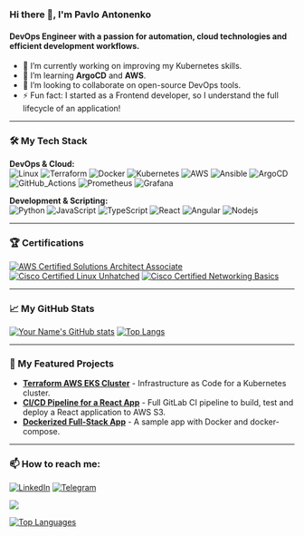 ### Hi there 👋, I'm Pavlo Antonenko

#### DevOps Engineer with a passion for automation, cloud technologies and efficient development workflows.

- 🔭 I’m currently working on improving my Kubernetes skills.
- 🌱 I’m learning **ArgoCD** and **AWS**.
- 👯 I’m looking to collaborate on open-source DevOps tools.
- ⚡ Fun fact: I started as a Frontend developer, so I understand the full lifecycle of an application!

---

### 🛠️ My Tech Stack

**DevOps & Cloud:**  
![Linux](https://img.shields.io/badge/Linux-FCC624?style=for-the-badge&logo=linux&logoColor=black)
![Terraform](https://img.shields.io/badge/Terraform-7B42BC?style=for-the-badge&logo=terraform&logoColor=white)
![Docker](https://img.shields.io/badge/Docker-2496ED?style=for-the-badge&logo=docker&logoColor=white)
![Kubernetes](https://img.shields.io/badge/Kubernetes-326CE5?style=for-the-badge&logo=kubernetes&logoColor=white)
![AWS](https://img.shields.io/badge/AWS-232F3E?style=for-the-badge&logo=amazonaws&logoColor=white)
![Ansible](https://img.shields.io/badge/Ansible-EE0000?style=for-the-badge&logo=ansible&logoColor=white)
![ArgoCD](https://img.shields.io/badge/Argo%20CD-1e0b3e?style=for-the-badge&logo=argo&logoColor=#d16044)
![GitHub_Actions](https://img.shields.io/badge/GitHub_Actions-2088FF?style=for-the-badge&logo=github-actions&logoColor=white)
![Prometheus](https://img.shields.io/badge/Prometheus-000000?style=for-the-badge&logo=prometheus&labelColor=000000)
![Grafana](https://img.shields.io/badge/Grafana-F2F4F9?style=for-the-badge&logo=grafana&logoColor=orange&labelColor=F2F4F9)

**Development & Scripting:**  
![Python](https://img.shields.io/badge/Python-3776AB?style=for-the-badge&logo=python&logoColor=white)
![JavaScript](https://img.shields.io/badge/JavaScript-F7DF1E?style=for-the-badge&logo=javascript&logoColor=black)
![TypeScript](https://img.shields.io/badge/TypeScript-007ACC?style=for-the-badge&logo=typescript&logoColor=white)
![React](https://img.shields.io/badge/React-61DAFB?style=for-the-badge&logo=react&logoColor=black)
![Angular](https://img.shields.io/badge/Angular-DD0031?style=for-the-badge&logo=angular&logoColor=white)
![Nodejs](https://img.shields.io/badge/Node%20js-339933?style=for-the-badge&logo=nodedotjs&logoColor=white)

---

### 🏆 Certifications
[![AWS Certified Solutions Architect Associate](https://images.credly.com/size/110x110/images/0e284c3f-5164-4b21-8660-0d84737941bc/image.png)](https://www.credly.com/badges/12345678-abc1-1234-5678-abc123456789/public_url)
[![Cisco Certified Linux Unhatched](https://images.credly.com/size/110x110/images/f25ec9d4-c59d-49b9-944a-f160012e81cd/image.png)](https://www.credly.com/earner/earned/badge/fee78c47-2033-4f0a-a5e8-806d7bc456d7)
[![Cisco Certified Networking Basics](https://images.credly.com/size/220x220/images/5bdd6a39-3e03-4444-9510-ecff80c9ce79/image.png)](https://www.credly.com/earner/earned/badge/37901290-b0cd-4570-ba36-6078c4519159)

---

### 📈 My GitHub Stats

[![Your Name's GitHub stats](https://github-readme-stats.vercel.app/api?username=yourname&show_icons=true&theme=radical)](https://github.com/yourname)
[![Top Langs](https://github-readme-stats.vercel.app/api/top-langs/?username=yourname&layout=compact&theme=radical)](https://github.com/yourname)

---

### 🚀 My Featured Projects

- **[Terraform AWS EKS Cluster](https://github.com/yourname/terraform-aws-eks)** - Infrastructure as Code for a Kubernetes cluster.
- **[CI/CD Pipeline for a React App](https://github.com/yourname/react-app-cicd)** - Full GitLab CI pipeline to build, test and deploy a React application to AWS S3.
- **[Dockerized Full-Stack App](https://github.com/yourname/fullstack-docker-compose)** - A sample app with Docker and docker-compose.

---

### 📫 How to reach me:

[![LinkedIn](https://img.shields.io/badge/LinkedIn-0A66C2?style=for-the-badge&logo=linkedin&logoColor=white)](https://www.linkedin.com/in/yourname/)
[![Telegram](https://img.shields.io/badge/Telegram-26A5E4?style=for-the-badge&logo=telegram&logoColor=white)](https://t.me/yourname)

<a href="http://www.github.com/paul-antonenko"><img src="https://github-readme-streak-stats.herokuapp.com/?user=paul-antonenko&stroke=ffffff&background=171717&ring=ffffff&fire=ffffff&currStreakNum=ffffff&currStreakLabel=ffffff&sideNums=ffffff&sideLabels=ffffff&dates=ffffff&hide_border=true" /></a>

<a href="https://github.com/paul-antonenko" align="left"><img src="https://github-readme-stats.vercel.app/api/top-langs/?username=paul-antonenko&langs_count=10&title_color=ffffff&text_color=ffffff&icon_color=ffffff&bg_color=171717&hide_border=true&locale=en&custom_title=Top%20%Languages" alt="Top Languages" /></a>



